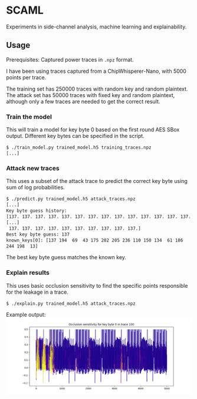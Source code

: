 # SCAML

Experiments in side-channel analysis, machine learning and explainability.

## Usage

Prerequisites: Captured power traces in `.npz` format.

I have been using traces captured from a ChipWhisperer-Nano, with 5000 points
per trace.

The training set has 250000 traces with random key and random plaintext.
The attack set has 50000 traces with fixed key and random plaintext, although
only a few traces are needed to get the correct result.


### Train the model

This will train a model for key byte 0 based on the first round AES SBox output.
Different key bytes can be specified in the script.

```
$ ./train_model.py trained_model.h5 training_traces.npz
[...]
```

### Attack new traces

This uses a subset of the attack trace to predict the correct key byte using
sum of log probabilities.

```
$ ./predict.py trained_model.h5 attack_traces.npz
[...]
Key byte guess history:
[137. 137. 137. 137. 137. 137. 137. 137. 137. 137. 137. 137. 137. 137.
[...]
 137. 137. 137. 137. 137. 137. 137. 137. 137. 137.]
Best key byte guess: 137
known_keys[0]: [137 194  69  43 175 202 205 236 110 150 134  61 186 244 198  13]
```

The best key byte guess matches the known key.

### Explain results

This uses basic occlusion sensitivity to find the specific points responsible
for the leakage in a trace.

```
$ ./explain.py trained_model.h5 attack_traces.npz
```

Example output:
![explanation output](https://raw.githubusercontent.com/pakesson/scaml/main/explanation_output.png)
